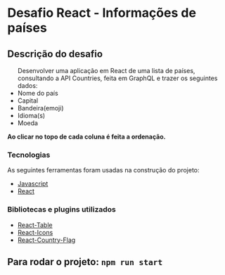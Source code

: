 # Desafio React - Informações de países

## Descrição do desafio
<ul>Desenvolver uma aplicação em React de uma lista de países, consultando a API Countries,
feita em GraphQL e trazer os seguintes dados:
  <li>Nome do país</li>
  <li>Capital</li>
  <li>Bandeira(emoji)</li>
  <li>Idioma(s)</li>
  <li>Moeda</li>
</ul>
<p><strong>Ao clicar no topo de cada coluna é feita a ordenação.</strong></p>

### Tecnologias

As seguintes ferramentas foram usadas na construção do projeto:

- [Javascript](https://developer.mozilla.org/pt-BR/docs/Web/JavaScript)
- [React](https://pt-br.reactjs.org/)


### Bibliotecas e plugins utilizados
- [React-Table](https://react-table.tanstack.com/)
- [React-Icons](https://react-icons.github.io/react-icons/)
- [React-Country-Flag](https://github.com/danalloway/react-country-flag)

## Para rodar o projeto: `npm run start`

